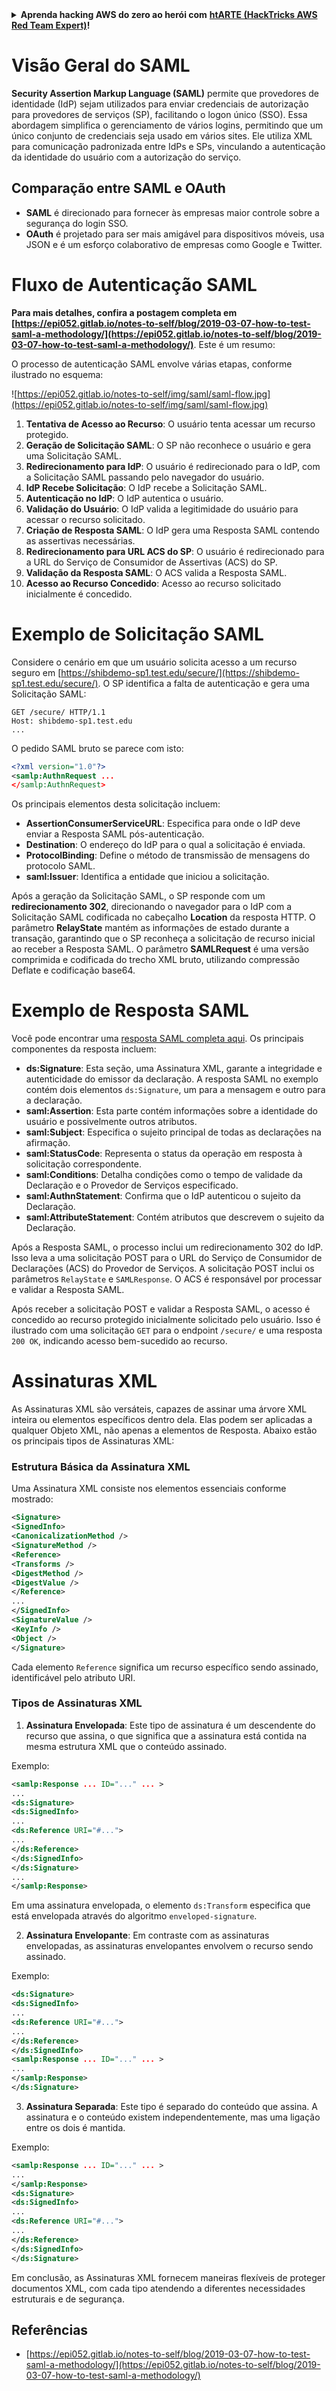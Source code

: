 <details>

<summary><strong>Aprenda hacking AWS do zero ao herói com</strong> <a href="https://training.hacktricks.xyz/courses/arte"><strong>htARTE (HackTricks AWS Red Team Expert)</strong></a><strong>!</strong></summary>

Outras maneiras de apoiar o HackTricks:

* Se você deseja ver sua **empresa anunciada no HackTricks** ou **baixar o HackTricks em PDF** Confira os [**PLANOS DE ASSINATURA**](https://github.com/sponsors/carlospolop)!
* Adquira o [**swag oficial PEASS & HackTricks**](https://peass.creator-spring.com)
* Descubra [**A Família PEASS**](https://opensea.io/collection/the-peass-family), nossa coleção exclusiva de [**NFTs**](https://opensea.io/collection/the-peass-family)
* **Junte-se ao** 💬 [**grupo Discord**](https://discord.gg/hRep4RUj7f) ou ao [**grupo telegram**](https://t.me/peass) ou **siga-me** no **Twitter** 🐦 [**@carlospolopm**](https://twitter.com/carlospolopm)**.**
* **Compartilhe seus truques de hacking enviando PRs para o** [**HackTricks**](https://github.com/carlospolop/hacktricks) e [**HackTricks Cloud**](https://github.com/carlospolop/hacktricks-cloud) repositórios do github.

</details>


# Visão Geral do SAML

**Security Assertion Markup Language (SAML)** permite que provedores de identidade (IdP) sejam utilizados para enviar credenciais de autorização para provedores de serviços (SP), facilitando o logon único (SSO). Essa abordagem simplifica o gerenciamento de vários logins, permitindo que um único conjunto de credenciais seja usado em vários sites. Ele utiliza XML para comunicação padronizada entre IdPs e SPs, vinculando a autenticação da identidade do usuário com a autorização do serviço.

## Comparação entre SAML e OAuth

- **SAML** é direcionado para fornecer às empresas maior controle sobre a segurança do login SSO.
- **OAuth** é projetado para ser mais amigável para dispositivos móveis, usa JSON e é um esforço colaborativo de empresas como Google e Twitter.

# Fluxo de Autenticação SAML

**Para mais detalhes, confira a postagem completa em [https://epi052.gitlab.io/notes-to-self/blog/2019-03-07-how-to-test-saml-a-methodology/](https://epi052.gitlab.io/notes-to-self/blog/2019-03-07-how-to-test-saml-a-methodology/)**. Este é um resumo:

O processo de autenticação SAML envolve várias etapas, conforme ilustrado no esquema:

![https://epi052.gitlab.io/notes-to-self/img/saml/saml-flow.jpg](https://epi052.gitlab.io/notes-to-self/img/saml/saml-flow.jpg)

1. **Tentativa de Acesso ao Recurso**: O usuário tenta acessar um recurso protegido.
2. **Geração de Solicitação SAML**: O SP não reconhece o usuário e gera uma Solicitação SAML.
3. **Redirecionamento para IdP**: O usuário é redirecionado para o IdP, com a Solicitação SAML passando pelo navegador do usuário.
4. **IdP Recebe Solicitação**: O IdP recebe a Solicitação SAML.
5. **Autenticação no IdP**: O IdP autentica o usuário.
6. **Validação do Usuário**: O IdP valida a legitimidade do usuário para acessar o recurso solicitado.
7. **Criação de Resposta SAML**: O IdP gera uma Resposta SAML contendo as assertivas necessárias.
8. **Redirecionamento para URL ACS do SP**: O usuário é redirecionado para a URL do Serviço de Consumidor de Assertivas (ACS) do SP.
9. **Validação da Resposta SAML**: O ACS valida a Resposta SAML.
10. **Acesso ao Recurso Concedido**: Acesso ao recurso solicitado inicialmente é concedido.

# Exemplo de Solicitação SAML

Considere o cenário em que um usuário solicita acesso a um recurso seguro em [https://shibdemo-sp1.test.edu/secure/](https://shibdemo-sp1.test.edu/secure/). O SP identifica a falta de autenticação e gera uma Solicitação SAML:
```
GET /secure/ HTTP/1.1
Host: shibdemo-sp1.test.edu
...
```
O pedido SAML bruto se parece com isto:
```xml
<?xml version="1.0"?>
<samlp:AuthnRequest ...
</samlp:AuthnRequest>
```
Os principais elementos desta solicitação incluem:
- **AssertionConsumerServiceURL**: Especifica para onde o IdP deve enviar a Resposta SAML pós-autenticação.
- **Destination**: O endereço do IdP para o qual a solicitação é enviada.
- **ProtocolBinding**: Define o método de transmissão de mensagens do protocolo SAML.
- **saml:Issuer**: Identifica a entidade que iniciou a solicitação.

Após a geração da Solicitação SAML, o SP responde com um **redirecionamento 302**, direcionando o navegador para o IdP com a Solicitação SAML codificada no cabeçalho **Location** da resposta HTTP. O parâmetro **RelayState** mantém as informações de estado durante a transação, garantindo que o SP reconheça a solicitação de recurso inicial ao receber a Resposta SAML. O parâmetro **SAMLRequest** é uma versão comprimida e codificada do trecho XML bruto, utilizando compressão Deflate e codificação base64.


# Exemplo de Resposta SAML

Você pode encontrar uma [resposta SAML completa aqui](https://epi052.gitlab.io/notes-to-self/blog/2019-03-07-how-to-test-saml-a-methodology/). Os principais componentes da resposta incluem:

- **ds:Signature**: Esta seção, uma Assinatura XML, garante a integridade e autenticidade do emissor da declaração. A resposta SAML no exemplo contém dois elementos `ds:Signature`, um para a mensagem e outro para a declaração.
- **saml:Assertion**: Esta parte contém informações sobre a identidade do usuário e possivelmente outros atributos.
- **saml:Subject**: Especifica o sujeito principal de todas as declarações na afirmação.
- **saml:StatusCode**: Representa o status da operação em resposta à solicitação correspondente.
- **saml:Conditions**: Detalha condições como o tempo de validade da Declaração e o Provedor de Serviços especificado.
- **saml:AuthnStatement**: Confirma que o IdP autenticou o sujeito da Declaração.
- **saml:AttributeStatement**: Contém atributos que descrevem o sujeito da Declaração.

Após a Resposta SAML, o processo inclui um redirecionamento 302 do IdP. Isso leva a uma solicitação POST para o URL do Serviço de Consumidor de Declarações (ACS) do Provedor de Serviços. A solicitação POST inclui os parâmetros `RelayState` e `SAMLResponse`. O ACS é responsável por processar e validar a Resposta SAML.

Após receber a solicitação POST e validar a Resposta SAML, o acesso é concedido ao recurso protegido inicialmente solicitado pelo usuário. Isso é ilustrado com uma solicitação `GET` para o endpoint `/secure/` e uma resposta `200 OK`, indicando acesso bem-sucedido ao recurso.


# Assinaturas XML

As Assinaturas XML são versáteis, capazes de assinar uma árvore XML inteira ou elementos específicos dentro dela. Elas podem ser aplicadas a qualquer Objeto XML, não apenas a elementos de Resposta. Abaixo estão os principais tipos de Assinaturas XML:

### Estrutura Básica da Assinatura XML
Uma Assinatura XML consiste nos elementos essenciais conforme mostrado:
```xml
<Signature>
<SignedInfo>
<CanonicalizationMethod />
<SignatureMethod />
<Reference>
<Transforms />
<DigestMethod />
<DigestValue />
</Reference>
...
</SignedInfo>
<SignatureValue />
<KeyInfo />
<Object />
</Signature>
```
Cada elemento `Reference` significa um recurso específico sendo assinado, identificável pelo atributo URI.

### Tipos de Assinaturas XML

1. **Assinatura Envelopada**: Este tipo de assinatura é um descendente do recurso que assina, o que significa que a assinatura está contida na mesma estrutura XML que o conteúdo assinado.

Exemplo:
```xml
<samlp:Response ... ID="..." ... >
...
<ds:Signature>
<ds:SignedInfo>
...
<ds:Reference URI="#...">
...
</ds:Reference>
</ds:SignedInfo>
</ds:Signature>
...
</samlp:Response>
```

Em uma assinatura envelopada, o elemento `ds:Transform` especifica que está envelopada através do algoritmo `enveloped-signature`.

2. **Assinatura Envelopante**: Em contraste com as assinaturas envelopadas, as assinaturas envelopantes envolvem o recurso sendo assinado.

Exemplo:
```xml
<ds:Signature>
<ds:SignedInfo>
...
<ds:Reference URI="#...">
...
</ds:Reference>
</ds:SignedInfo>
<samlp:Response ... ID="..." ... >
...
</samlp:Response>
</ds:Signature>
```

3. **Assinatura Separada**: Este tipo é separado do conteúdo que assina. A assinatura e o conteúdo existem independentemente, mas uma ligação entre os dois é mantida.

Exemplo:
```xml
<samlp:Response ... ID="..." ... >
...
</samlp:Response>
<ds:Signature>
<ds:SignedInfo>
...
<ds:Reference URI="#...">
...
</ds:Reference>
</ds:SignedInfo>
</ds:Signature>
```

Em conclusão, as Assinaturas XML fornecem maneiras flexíveis de proteger documentos XML, com cada tipo atendendo a diferentes necessidades estruturais e de segurança.


## Referências
* [https://epi052.gitlab.io/notes-to-self/blog/2019-03-07-how-to-test-saml-a-methodology/](https://epi052.gitlab.io/notes-to-self/blog/2019-03-07-how-to-test-saml-a-methodology/)
